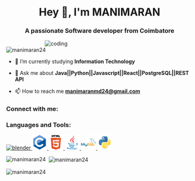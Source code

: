 <h1 align="center">Hey 👋, I'm MANIMARAN</h1>
<h3 align="center">A passionate Software developer from Coimbatore</h3>

<!-- ✅ Fixed image tag below -->
<img align="right" alt="coding" width="400" src="https://raw.githubusercontent.com/rudrabarad/Gifs/main/code.gif" />

<p align="left"> 
  <img src="https://komarev.com/ghpvc/?username=manimaran24&label=Profile%20views&color=0e75b6&style=flat" alt="manimaran24" /> 
</p>

- 🔭 I’m currently studying **Information Technology**

- 💬 Ask me about **Java||Python||Javascript||React||PostgreSQL||REST API**

- 📫 How to reach me **manimaranmd24@gmail.com**

<h3 align="left">Connect with me:</h3>
<p align="left">
</p>

<h3 align="left">Languages and Tools:</h3>
<p align="left">
  <a href="https://www.blender.org/" target="_blank" rel="noreferrer">
    <img src="https://download.blender.org/branding/community/blender_community_badge_white.svg" alt="blender" width="40" height="40"/>
  </a> 
  <a href="https://www.cprogramming.com/" target="_blank" rel="noreferrer">
    <img src="https://raw.githubusercontent.com/devicons/devicon/master/icons/c/c-original.svg" alt="c" width="40" height="40"/>
  </a>
  <a href="https://www.w3.org/html/" target="_blank" rel="noreferrer">
    <img src="https://raw.githubusercontent.com/devicons/devicon/master/icons/html5/html5-original-wordmark.svg" alt="html5" width="40" height="40"/>
  </a>
  <a href="https://www.java.com" target="_blank" rel="noreferrer">
    <img src="https://raw.githubusercontent.com/devicons/devicon/master/icons/java/java-original.svg" alt="java" width="40" height="40"/>
  </a>
  <a href="https://www.mysql.com/" target="_blank" rel="noreferrer">
    <img src="https://raw.githubusercontent.com/devicons/devicon/master/icons/mysql/mysql-original-wordmark.svg" alt="mysql" width="40" height="40"/>
  </a>
  <a href="https://www.python.org" target="_blank" rel="noreferrer">
    <img src="https://raw.githubusercontent.com/devicons/devicon/master/icons/python/python-original.svg" alt="python" width="40" height="40"/>
  </a>
</p>

<p>
  <img align="left" src="https://github-readme-stats.vercel.app/api/top-langs?username=manimaran24&show_icons=true&locale=en&layout=compact" alt="manimaran24" />
</p>

<p>&nbsp;
  <img align="center" src="https://github-readme-stats.vercel.app/api?username=manimaran24&show_icons=true&locale=en" alt="manimaran24" />
</p>

<p>
  <img align="center" src="https://github-readme-streak-stats.herokuapp.com/?user=manimaran24&" alt="manimaran24" />
</p>
